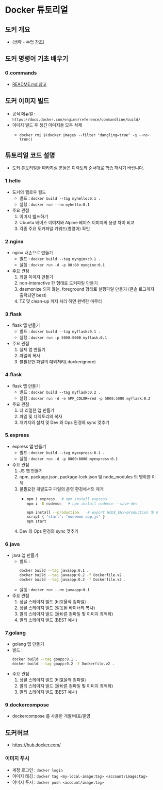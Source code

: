 # Docker 튜토리얼
## 도커 개요
- (생략 - 수업 참조)

## 도커 명령어 기초 배우기
### 0.commands
- [README.md 참고](https://github.com/lovehyun/tutorial-docker/tree/master/0.commands)

## 도커 이미지 빌드
- 공식 메뉴얼 : ` https://docs.docker.com/engine/reference/commandline/build/ `
- 이미지 빌드 후 생긴 <none> 이미지들 모두 삭제
  - ` docker rmi $(docker images --filter "dangling=true" -q --no-trunc) `

## 튜토리얼 코드 설명
- 도커 튜토리얼을 따라히실 분들은 디렉토리 순서대로 학습 하시기 바랍니다.

### 1.hello
- 도커의 핼로우 월드
  - 빌드 : ` docker build --tag myhello:0.1 . `
  - 실행 : ` docker run --rm myhello:0.1 `
- 주요 관점
  1. 이미지 빌드하기
  2. Ubuntu 베이스 이미지와 Alpine 베이스 이미지의 용량 차이 비교
  3. 각종 주요 도커파일 키워드(명령어) 확인

### 2.nginx
- nginx 내손으로 만들기
  - 빌드 : ` docker build --tag mynginx:0.1 . `
  - 실행 : ` docker run -d -p 80:80 mynginx:0.1 `
- 주요 관점
  1. 리얼 이미지 만들기
  2. non-interactive 한 형태로 도커파일 만들기
  3. daemonize 되지 않는, foreground 형태로 실행파일 만들기 (콘솔 로그까지 출력되면 best)
  4. TZ 및 clean-up 까지 처리 하면 완벽한 마무리

### 3.flask
- flask 앱 만들기
  - 빌드 : ` docker build --tag myflask:0.1 . `
  - 실행 : ` docker run -p 5000:5000 myflask:0.1 `
- 주요 관점
  1. 실제 앱 만들기
  2. 파일의 복사
  3. 불필요한 파일의 예외처리(.dockerignore)

### 4.flask
- flask 앱 만들기
  - 빌드 : ` docker build --tag myflask:0.2 . `
  - 실행 : ` docker run -d -e APP_COLOR=red -p 5000:5000 myflask:0.2 `
- 주요 관점
  1. 더 리얼한 앱 만들기
  2. 파일 및 디렉토리의 복사
  3. 패키지의 설치 및 Dev 와 Ops 환경의 sync 맞추기

### 5.express
- express 앱 만들기
  - 빌드 : ` docker build --tag myexpress:0.1 . `
  - 실행 : ` docker run -d -p 8000:8000 myexpress:0.1 `
- 주요 관점
  1. JS 앱 만들기
  2. npm, package.json, package-lock.json 및 node_modules 의 명확한 이해
  3. 불필요한 개발도구 파일의 운영 환경에서의 제거
     - ```bash
       npm i express   # npm install express
       npm i -D nodemon   # npm install nodemon --save-dev

       npm install --production    # export NODE_ENV=production 및 npm install
       script { "start": "nodemon app.js" }
       npm start
       ```
  4. Dev 와 Ops 환경의 sync 맞추기

### 6.java
- java 앱 만들기
  - 빌드 : 
    ```bash
    docker build --tag javaapp:0.1 .
    docker build --tag javaapp:0.2 -f Dockerfile.v2 .
    docker build --tag javaapp:0.3 -f Dockerfile.v3 .
    ```
  - 실행 : ` docker run --rm javaapp:0.1 `
- 주요 관점
  1. 싱글 스테이지 빌드 (비효율적 컴파일)
  2. 싱글 스테이지 빌드 (잘못된 바이너리 복사)
  3. 멀티 스테이지 빌드 (올바른 컴파일 및 이미지 최적화)
  4. 멀티 스테이지 빌드 (BEST 예시)

### 7.golang
- golang 앱 만들기
- 빌드 : 
    ```bash
    docker build --tag goapp:0.1 .
    docker build --tag goapp:0.2 -f Dockerfile.v2 .
    ```
- 주요 관점
  1. 싱글 스테이지 빌드 (비효율적 컴파일)
  2. 멀티 스테이지 빌드 (올바른 컴파일 및 이미지 최적화)
  3. 멀티 스테이지 빌드 (BEST 예시)


### 9.dockercompose
- dockercompose 를 사용한 개발/배포/운영


## 도커허브
- https://hub.docker.com/

### 이미지 푸시
- 계정 로그인 : ` docker login `
- 이미지 태깅 : ` docker tag <my-local-image:tag> <account/image:tag> `
- 이미지 푸시 : ` docker push <account/image:tag> `
